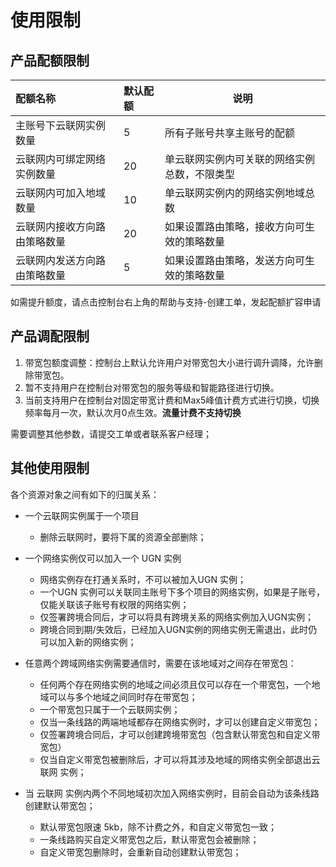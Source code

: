 # 使用限制

## **产品配额限制**

| 配额名称                     | 默认配额 |  说明                                                  |
| :--------------------------- | :------- | --------------------------------------------------------- |
| 主账号下云联网实例数量       | 5        | 所有子账号共享主账号的配额 |
| 云联网内可绑定网络实例数量   | 20       |  单云联网实例内可关联的网络实例总数，不限类型     |
| 云联网内可加入地域数量       | 10       |  单云联网实例内的网络实例地域总数  |
| 云联网内接收方向路由策略数量 | 20       |   如果设置路由策略，接收方向可生效的策略数量                   |
| 云联网内发送方向路由策略数量 | 5        |       如果设置路由策略，发送方向可生效的策略数量                        |

如需提升额度，请点击控制台右上角的帮助与支持-创建工单，发起配额扩容申请

  

## 产品调配限制

1.  带宽包额度调整：控制台上默认允许用户对带宽包大小进行调升调降，允许删除带宽包。
2.  暂不支持用户在控制台对带宽包的服务等级和智能路径进行切换。
3.  当前支持用户在控制台对固定带宽计费和Max5峰值计费方式进行切换，切换频率每月一次，默认次月0点生效。**流量计费不支持切换**

需要调整其他参数，请提交工单或者联系客户经理；


## **其他使用限制**

各个资源对象之间有如下的归属关系：

- 一个云联网实例属于一个项目
   - 删除云联网时，要将下属的资源全部删除；
- 一个网络实例仅可以加入一个 UGN 实例
    - 网络实例存在打通关系时，不可以被加入UGN 实例；
    - 一个UGN 实例可以关联同主账号下多个项目的网络实例，如果是子账号，仅能关联该子账号有权限的网络实例；
    - 仅签署跨境合同后，才可以将具有跨境关系的网络实例加入UGN实例；
    - 跨境合同到期/失效后，已经加入UGN实例的网络实例无需退出，此时仍可以加入新的网络实例；
- 任意两个跨域网络实例需要通信时，需要在该地域对之间存在带宽包：

  - 任何两个存在网络实例的地域之间必须且仅可以存在一个带宽包，一个地域可以与多个地域之间同时存在带宽包；
  - 一个带宽包只属于一个云联网实例；
  - 仅当一条线路的两端地域都存在网络实例时，才可以创建自定义带宽包；
  - 仅签署跨境合同后，才可以创建跨境带宽包（包含默认带宽包和自定义带宽包）
  - 仅当自定义带宽包被删除后，才可以将其涉及地域的网络实例全部退出云联网 实例；
- 当 云联网 实例内两个不同地域初次加入网络实例时，目前会自动为该条线路创建默认带宽包；
   - 默认带宽包限速 5kb，除不计费之外，和自定义带宽包一致；
   - 一条线路购买自定义带宽包之后，默认带宽包会被删除；
   - 自定义带宽包删除时，会重新自动创建默认带宽包；
